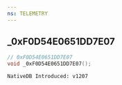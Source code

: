 ```yaml
---
ns: TELEMETRY
---
```

## _0xF0D54E0651DD7E07

```c
// 0xF0D54E0651DD7E07
void _0xF0D54E0651DD7E07();
```

```
NativeDB Introduced: v1207
```

